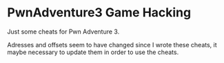# PwnAdventure3 Game Hacking
Just some cheats for Pwn Adventure 3.

Adresses and offsets seem to have changed since I wrote these cheats, it maybe necessary to update them in order to use the cheats. 

